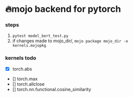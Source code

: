 # 🔥mojo backend for pytorch

### steps
1. `pytest model_bert_test.py`
2. if changes made to mojo_dir/, `mojo package mojo_dir -o kernels.mojopkg`

### kernels todo
- [x] torch.abs
- [] torch.max
- [] torch.allclose
- [] torch.nn.functional.cosine_similarity